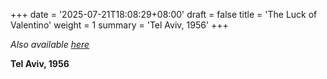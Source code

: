 +++
date = '2025-07-21T18:08:29+08:00'
draft = false
title = 'The Luck of Valentino'
weight = 1
summary = 'Tel Aviv, 1956'
+++

*Also available [here](https://peterellingerlegalepisodes.blogspot.com/2025/07/the-luck-of-valentino.html)*

**Tel Aviv, 1956**
